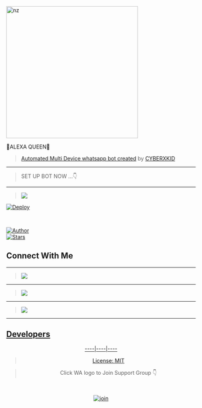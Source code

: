 
<img src="https://te.legra.ph/file/91edb7b62c2b4f1a2cda3.jpg" alt="nz" width="350"/>
</p>

🧚ALEXA QUEEN🧚


> [Automated Multi Device whatsapp bot created](https://github.com/CYBERXKID) by [CYBERXKID](https://github.com/CYBERXKID)

----


> SET UP BOT NOW ...👇

----

> <a href="https://github.com/CYBERXKID/Alexa-Queen-V-Setup"><img src="https://img.shields.io/badge/Setup-Alexa WA Bot-FFFFFF6B?style=for-the-badge&logo=github&logoColor=FFFFFF6B&link=https://www.youtube.com/c/CYBERXKID" /><br>


[![Deploy](https://www.herokucdn.com/deploy/button.svg)](https://heroku.com/deploy?template=https://github.com/CYBERXKID/Alexa-Queen-V)



</br>

<a href="https://github.com/CYBERXKID"><img title="Author" src="https://img.shields.io/badge/Author-CYBERXKID-blue.svg?color=54aeff&style=for-the-badge&logo=github" /></a>  
<a href="https://github.coom/CYBERXKID"><img title="Stars" src="https://img.shields.io/github/stars/CYBERXKID/Alexa-Queen-V?color=54aeff&style=flat-square" /></a>



## Connect With Me

----

> <a href="https://wa.me/94779529221"><img src="https://img.shields.io/badge/Contact-White Shadow-4D009DE2?style=for-the-badge&logo=whatsapp&logoColor=4D009DE2&link=https://www.youtube.com/c/BOTINDO" /><br>


----

> <a href="https://youtube.com/channel/UCKW8EUxAo6A7RKhc35H54wg"><img src="https://img.shields.io/badge/Subscribe-My YT Channel-ff0000?style=for-the-badge&logo=youtube&logoColor=ff000000&link=https://www.youtube.com/c/BOTINDO" /><br>

----

> <a href="https://github.com/whiteshadowofficial/Jessi-Setup/blob/main/Features.md"><img src="https://img.shields.io/badge/Jessica-All Futures-FF0190CF?style=for-the-badge&logo=github&logoColor=FF0190CF&link=https://www.youtube.com/c/BOTINDO" /><br>


  </div>

----


## Developers
  <div align="center">
    

----|----|----






> License: [MIT](https://github.com/CYBERXKID/LICENSE)

> Click WA logo to Join Support Group 👇
<br>

  [![join](https://github.com/Alien-alfa/PublicBot/blob/main/wlogo.svg.png)](https://chat.whatsapp.com/Gv3CdQTRQ3Z0UcArqhD3IB)

  <div align="center
.

> THE PROJECT BY CYBERXKID

____________________________________________

> *||Copyright © 2022 All right reserved||*

____________________________________________
